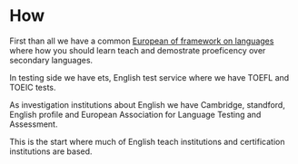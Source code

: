 # How

First than all we have a common [European of framework on languages](https://www.coe.int/en/web/common-european-framework-reference-languages) where how you should learn teach and demostrate proeficency over secondary languages.

In testing side we have ets, English test service where we have TOEFL and TOEIC tests.

As investigation institutions about English we have Cambridge, standford, English profile and European Association for Language Testing and Assessment.

This is the start where much of English teach institutions and certification institutions are based.

